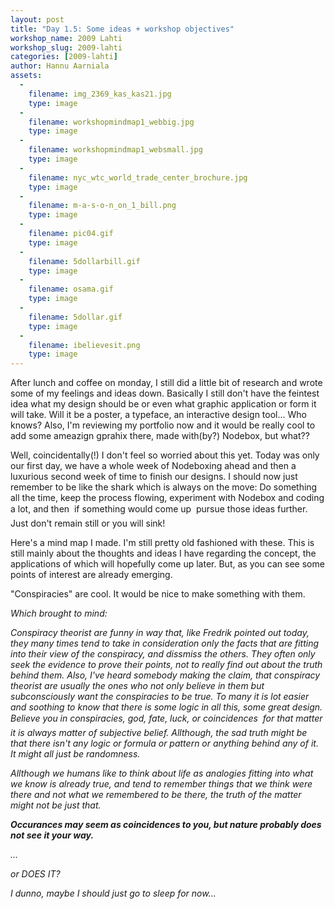 ```yaml
---
layout: post
title: "Day 1.5: Some ideas + workshop objectives"
workshop_name: 2009 Lahti
workshop_slug: 2009-lahti
categories: [2009-lahti]
author: Hannu Aarniala 
assets:
  -
    filename: img_2369_kas_kas21.jpg
    type: image
  -
    filename: workshopmindmap1_webbig.jpg
    type: image
  -
    filename: workshopmindmap1_websmall.jpg
    type: image
  -
    filename: nyc_wtc_world_trade_center_brochure.jpg
    type: image
  -
    filename: m-a-s-o-n_on_1_bill.png
    type: image
  -
    filename: pic04.gif
    type: image
  -
    filename: 5dollarbill.gif
    type: image
  -
    filename: osama.gif
    type: image
  -
    filename: 5dollar.gif
    type: image
  -
    filename: ibelievesit.png
    type: image
---
```

After lunch and coffee on monday, I still did a little bit of research and wrote some of my feelings and ideas down. Basically I still don't have the feintest idea what my design should be or even what graphic application or form it will take. Will it be a poster, a typeface, an interactive design tool... Who knows? Also, I'm reviewing my portfolio now and it would be really cool to add some ameazign gprahix there, made with(by?) Nodebox, but what??

Well, coincidentally(!) I don't feel so worried about this yet. Today was only our first day, we have a whole week of Nodeboxing ahead and then a luxurious second week of time to finish our designs. I should now just remember to be like the shark which is always on the move: Do something all the time, keep the process flowing, experiment with Nodebox and coding a lot, and then  if something would come up  pursue those ideas further. Just don't remain still or you will sink!
<p style="text-align: center;"></p>
<p style="text-align: left;">Here's a mind map I made. I'm still pretty old fashioned with these. This is still mainly about the thoughts and ideas I have regarding the concept, the applications of which will hopefully come up later. But, as you can see some points of interest are already emerging.</p>
<p style="text-align: center;"></p>
<p style="text-align: left;">"Conspiracies" are cool. It would be nice to make something with them.</p>

<p style="text-align: center;"><em><Sorry, a bit of a lousy joke, but couldn't resist. This is an actual brochure
of WTC before the-you-know-what.</em>
<p style="text-align: left;">Which brought to mind:</p>

<p style="text-align: center;">
<p style="text-align: left;">Conspiracy theorist are funny in way that, like Fredrik pointed out today, they many times tend to take in consideration only the facts that are fitting into their view of the conspiracy, and dissmiss the others. They often only seek the evidence to prove their points, not to really find out about the truth behind them. Also, I've heard somebody making the claim, that conspiracy theorist are usually the ones who not only <em>believe</em> in them but subconsciously <em>want</em> the conspiracies to be true. To many it is lot easier and soothing to know that there is some logic in all this, some great design. Believe you in conspiracies, god, fate, luck, or coincidences  for that matter  it is always matter of subjective belief. Allthough, the sad truth might be that there isn't any logic or formula or pattern or anything behind any of it. It might all just be randomness.</p>
<p style="text-align: left;">Allthough we humans like to think about life as analogies fitting into what we know is already true, and tend to remember things that <em>we think</em> were there and not what we <em>remembered</em> to be there, the truth of the matter might not be just that.</p>
<p style="text-align: left;"><strong>Occurances may seem as coincidences to you, but nature probably does not see it your way.</strong></p>
<p style="text-align: left;">...</p>
<p style="text-align: left;">or DOES IT?</p>
<p style="text-align: left;"></p>
<p style="text-align: left;">I dunno, maybe I should just go to sleep for now...</p>

